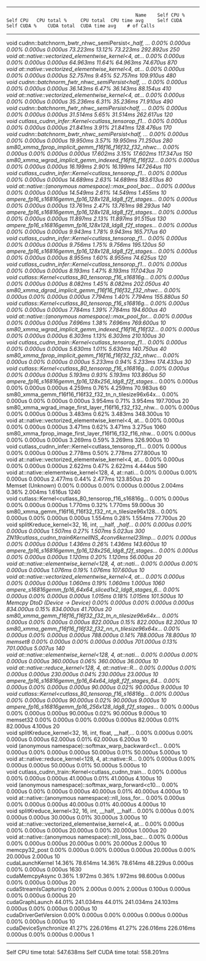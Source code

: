 -------------------------------------------------------  ------------  ------------  ------------  ------------  ------------  ------------  ------------  ------------  ------------  ------------  
                                                   Name    Self CPU %      Self CPU   CPU total %     CPU total  CPU time avg     Self CUDA   Self CUDA %    CUDA total  CUDA time avg    # of Calls  
-------------------------------------------------------  ------------  ------------  ------------  ------------  ------------  ------------  ------------  ------------  ------------  ------------  
void cudnn::batchnorm_bwtr_nhwc_semiPersist<__half, ...         0.00%       0.000us         0.00%       0.000us       0.000us      73.223ms        13.12%      73.223ms     292.892us           250  
void at::native::vectorized_elementwise_kernel<4, at...         0.00%       0.000us         0.00%       0.000us       0.000us      64.963ms        11.64%      64.963ms      74.670us           870  
void at::native::vectorized_elementwise_kernel<4, at...         0.00%       0.000us         0.00%       0.000us       0.000us      52.757ms         9.45%      52.757ms     109.910us           480  
void cudnn::batchnorm_fwtr_nhwc_semiPersist<__half, ...         0.00%       0.000us         0.00%       0.000us       0.000us      36.143ms         6.47%      36.143ms      88.154us           410  
void at::native::vectorized_elementwise_kernel<4, at...         0.00%       0.000us         0.00%       0.000us       0.000us      35.236ms         6.31%      35.236ms      71.910us           490  
void cudnn::batchnorm_fwtr_nhwc_semiPersist<__half, ...         0.00%       0.000us         0.00%       0.000us       0.000us      31.514ms         5.65%      31.514ms     262.617us           120  
void cutlass_cudnn_infer::Kernel<cutlass_tensorop_f1...         0.00%       0.000us         0.00%       0.000us       0.000us      21.841ms         3.91%      21.841ms     128.476us           170  
void cudnn::batchnorm_bwtr_nhwc_semiPersist<__half, ...         0.00%       0.000us         0.00%       0.000us       0.000us      19.950ms         3.57%      19.950ms      71.250us           280  
sm80_xmma_fprop_implicit_gemm_f16f16_f16f32_f32_nhwc...         0.00%       0.000us         0.00%       0.000us       0.000us      17.602ms         3.15%      17.602ms     117.347us           150  
sm80_xmma_wgrad_implicit_gemm_indexed_f16f16_f16f32_...         0.00%       0.000us         0.00%       0.000us       0.000us      16.199ms         2.90%      16.199ms     147.264us           110  
void cutlass_cudnn_infer::Kernel<cutlass_tensorop_f1...         0.00%       0.000us         0.00%       0.000us       0.000us      14.689ms         2.63%      14.689ms     183.613us            80  
void at::native::(anonymous namespace)::max_pool_bac...         0.00%       0.000us         0.00%       0.000us       0.000us      14.549ms         2.61%      14.549ms       1.455ms            10  
ampere_fp16_s16816gemm_fp16_128x128_ldg8_f2f_stages_...         0.00%       0.000us         0.00%       0.000us       0.000us      13.761ms         2.47%      13.761ms      98.293us           140  
ampere_fp16_s16816gemm_fp16_128x128_ldg8_f2f_stages_...         0.00%       0.000us         0.00%       0.000us       0.000us      11.897ms         2.13%      11.897ms      91.515us           130  
ampere_fp16_s16816gemm_fp16_128x128_ldg8_f2f_stages_...         0.00%       0.000us         0.00%       0.000us       0.000us       9.943ms         1.78%       9.943ms     165.717us            60  
void cutlass_cudnn_infer::Kernel<cutlass_tensorop_f1...         0.00%       0.000us         0.00%       0.000us       0.000us       9.756ms         1.75%       9.756ms     195.120us            50  
ampere_fp16_s16816gemm_fp16_128x128_ldg8_f2f_stages_...         0.00%       0.000us         0.00%       0.000us       0.000us       8.955ms         1.60%       8.955ms      74.625us           120  
void cutlass_cudnn_infer::Kernel<cutlass_tensorop_f1...         0.00%       0.000us         0.00%       0.000us       0.000us       8.193ms         1.47%       8.193ms     117.043us            70  
void cutlass::Kernel<cutlass_80_tensorop_f16_s16816g...         0.00%       0.000us         0.00%       0.000us       0.000us       8.082ms         1.45%       8.082ms     202.050us            40  
sm80_xmma_dgrad_implicit_gemm_f16f16_f16f32_f32_nhwc...         0.00%       0.000us         0.00%       0.000us       0.000us       7.794ms         1.40%       7.794ms     155.880us            50  
void cutlass::Kernel<cutlass_80_tensorop_f16_s16816g...         0.00%       0.000us         0.00%       0.000us       0.000us       7.784ms         1.39%       7.784ms     194.600us            40  
void at::native::(anonymous namespace)::max_pool_for...         0.00%       0.000us         0.00%       0.000us       0.000us       7.696ms         1.38%       7.696ms     769.600us            10  
sm80_xmma_wgrad_implicit_gemm_indexed_f16f16_f16f32_...         0.00%       0.000us         0.00%       0.000us       0.000us       6.303ms         1.13%       6.303ms     210.100us            30  
void cutlass_cudnn_train::Kernel<cutlass_tensorop_f1...         0.00%       0.000us         0.00%       0.000us       0.000us       5.630ms         1.01%       5.630ms     140.750us            40  
sm80_xmma_fprop_implicit_gemm_f16f16_f16f32_f32_nhwc...         0.00%       0.000us         0.00%       0.000us       0.000us       5.233ms         0.94%       5.233ms     174.433us            30  
void cutlass::Kernel<cutlass_80_tensorop_f16_s16816g...         0.00%       0.000us         0.00%       0.000us       0.000us       5.193ms         0.93%       5.193ms     103.860us            50  
ampere_fp16_s16816gemm_fp16_128x256_ldg8_f2f_stages_...         0.00%       0.000us         0.00%       0.000us       0.000us       4.259ms         0.76%       4.259ms      70.983us            60  
sm80_xmma_gemm_f16f16_f16f32_f32_tn_n_tilesize96x64x...         0.00%       0.000us         0.00%       0.000us       0.000us       3.954ms         0.71%       3.954ms     197.700us            20  
sm80_xmma_wgrad_image_first_layer_f16f16_f32_f32_nhw...         0.00%       0.000us         0.00%       0.000us       0.000us       3.483ms         0.62%       3.483ms     348.300us            10  
void at::native::vectorized_elementwise_kernel<4, at...         0.00%       0.000us         0.00%       0.000us       0.000us       3.471ms         0.62%       3.471ms       3.275us          1060  
sm80_xmma_fprop_image_first_layer_f16f16_f32_f16_nhw...         0.00%       0.000us         0.00%       0.000us       0.000us       3.269ms         0.59%       3.269ms     326.900us            10  
void cutlass_cudnn_infer::Kernel<cutlass_tensorop_f1...         0.00%       0.000us         0.00%       0.000us       0.000us       2.778ms         0.50%       2.778ms     277.800us            10  
void at::native::vectorized_elementwise_kernel<4, at...         0.00%       0.000us         0.00%       0.000us       0.000us       2.622ms         0.47%       2.622ms       4.444us           590  
void at::native::elementwise_kernel<128, 4, at::nati...         0.00%       0.000us         0.00%       0.000us       0.000us       2.477ms         0.44%       2.477ms     123.850us            20  
                                       Memset (Unknown)         0.00%       0.000us         0.00%       0.000us       0.000us       2.004ms         0.36%       2.004ms       1.616us          1240  
void cutlass::Kernel<cutlass_80_tensorop_f16_s16816g...         0.00%       0.000us         0.00%       0.000us       0.000us       1.770ms         0.32%       1.770ms      59.000us            30  
sm80_xmma_gemm_f16f16_f16f32_f32_nt_n_tilesize96x128...         0.00%       0.000us         0.00%       0.000us       0.000us       1.554ms         0.28%       1.554ms      77.700us            20  
void splitKreduce_kernel<32, 16, int, __half, __half...         0.00%       0.000us         0.00%       0.000us       0.000us       1.507ms         0.27%       1.507ms       5.023us           300  
_ZN19cutlass_cudnn_train6KernelINS_4conv6kernel23Imp...         0.00%       0.000us         0.00%       0.000us       0.000us       1.436ms         0.26%       1.436ms     143.600us            10  
ampere_fp16_s16816gemm_fp16_128x256_ldg8_f2f_stages_...         0.00%       0.000us         0.00%       0.000us       0.000us       1.120ms         0.20%       1.120ms      56.000us            20  
void at::native::elementwise_kernel<128, 4, at::nati...         0.00%       0.000us         0.00%       0.000us       0.000us       1.076ms         0.19%       1.076ms     107.600us            10  
void at::native::vectorized_elementwise_kernel<4, at...         0.00%       0.000us         0.00%       0.000us       0.000us       1.060ms         0.19%       1.060ms       1.000us          1060  
ampere_s16816gemm_fp16_64x64_sliced1x2_ldg8_stages_6...         0.00%       0.000us         0.00%       0.000us       0.000us       1.015ms         0.18%       1.015ms     101.500us            10  
                         Memcpy DtoD (Device -> Device)         0.00%       0.000us         0.00%       0.000us       0.000us     834.000us         0.15%     834.000us      41.700us            20  
sm80_xmma_gemm_f16f16_f16f32_f32_tn_n_tilesize96x64x...         0.00%       0.000us         0.00%       0.000us       0.000us     822.000us         0.15%     822.000us      82.200us            10  
sm80_xmma_gemm_f16f16_f16f32_f32_nn_n_tilesize96x64x...         0.00%       0.000us         0.00%       0.000us       0.000us     788.000us         0.14%     788.000us      78.800us            10  
                                                memset8         0.00%       0.000us         0.00%       0.000us       0.000us     701.000us         0.13%     701.000us       5.007us           140  
void at::native::elementwise_kernel<128, 4, at::nati...         0.00%       0.000us         0.00%       0.000us       0.000us     360.000us         0.06%     360.000us      36.000us            10  
void at::native::reduce_kernel<128, 4, at::native::R...         0.00%       0.000us         0.00%       0.000us       0.000us     230.000us         0.04%     230.000us      23.000us            10  
ampere_fp16_s16816gemm_fp16_64x64_ldg8_f2f_stages_64...         0.00%       0.000us         0.00%       0.000us       0.000us      90.000us         0.02%      90.000us       9.000us            10  
void cutlass::Kernel<cutlass_80_tensorop_f16_s16816g...         0.00%       0.000us         0.00%       0.000us       0.000us      90.000us         0.02%      90.000us       9.000us            10  
ampere_fp16_s16816gemm_fp16_256x128_ldg8_f2f_stages_...         0.00%       0.000us         0.00%       0.000us       0.000us      90.000us         0.02%      90.000us       9.000us            10  
                                               memset32         0.00%       0.000us         0.00%       0.000us       0.000us      82.000us         0.01%      82.000us       4.100us            20  
void splitKreduce_kernel<32, 16, int, float, __half,...         0.00%       0.000us         0.00%       0.000us       0.000us      62.000us         0.01%      62.000us       6.200us            10  
void (anonymous namespace)::softmax_warp_backward<c1...         0.00%       0.000us         0.00%       0.000us       0.000us      50.000us         0.01%      50.000us       5.000us            10  
void at::native::reduce_kernel<128, 4, at::native::R...         0.00%       0.000us         0.00%       0.000us       0.000us      50.000us         0.01%      50.000us       5.000us            10  
void cutlass_cudnn_train::Kernel<cutlass_cudnn_train...         0.00%       0.000us         0.00%       0.000us       0.000us      41.000us         0.01%      41.000us       4.100us            10  
void (anonymous namespace)::softmax_warp_forward<c10...         0.00%       0.000us         0.00%       0.000us       0.000us      40.000us         0.01%      40.000us       4.000us            10  
void at::native::(anonymous namespace)::nll_loss_for...         0.00%       0.000us         0.00%       0.000us       0.000us      40.000us         0.01%      40.000us       4.000us            10  
void splitKreduce_kernel<32, 16, int, __half, __half...         0.00%       0.000us         0.00%       0.000us       0.000us      30.000us         0.01%      30.000us       3.000us            10  
void at::native::vectorized_elementwise_kernel<4, at...         0.00%       0.000us         0.00%       0.000us       0.000us      20.000us         0.00%      20.000us       1.000us            20  
void at::native::(anonymous namespace)::nll_loss_bac...         0.00%       0.000us         0.00%       0.000us       0.000us      20.000us         0.00%      20.000us       2.000us            10  
                                          memcpy32_post         0.00%       0.000us         0.00%       0.000us       0.000us      20.000us         0.00%      20.000us       2.000us            10  
                                       cudaLaunchKernel        14.36%      78.614ms        14.36%      78.614ms      48.229us       0.000us         0.00%       0.000us       0.000us          1630  
                                        cudaMemcpyAsync         0.36%       1.972ms         0.36%       1.972ms      98.600us       0.000us         0.00%       0.000us       0.000us            20  
                                  cudaStreamIsCapturing         0.00%       2.000us         0.00%       2.000us       0.100us       0.000us         0.00%       0.000us       0.000us            20  
                                        cudaGraphLaunch        44.01%     241.034ms        44.01%     241.034ms      24.103ms       0.000us         0.00%       0.000us       0.000us            10  
                                   cudaDriverGetVersion         0.00%       0.000us         0.00%       0.000us       0.000us       0.000us         0.00%       0.000us       0.000us            10  
                                  cudaDeviceSynchronize        41.27%     226.016ms        41.27%     226.016ms     226.016ms       0.000us         0.00%       0.000us       0.000us             1  
-------------------------------------------------------  ------------  ------------  ------------  ------------  ------------  ------------  ------------  ------------  ------------  ------------  
Self CPU time total: 547.638ms
Self CUDA time total: 558.201ms